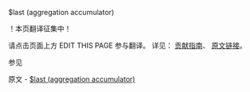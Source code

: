  $last (aggregation accumulator)

 ！本页翻译征集中！

请点击页面上方 EDIT THIS PAGE 参与翻译。
详见：
[贡献指南]( https://github.com/JinMuInfo/MongoDB-Manual-zh/blob/master/CONTRIBUTING.md )、
[原文链接](  https://docs.mongodb.com/manual/reference/operator/aggregation/last/  )。

 参见

原文 - [$last (aggregation accumulator)]( https://docs.mongodb.com/manual/reference/operator/aggregation/last/ )

